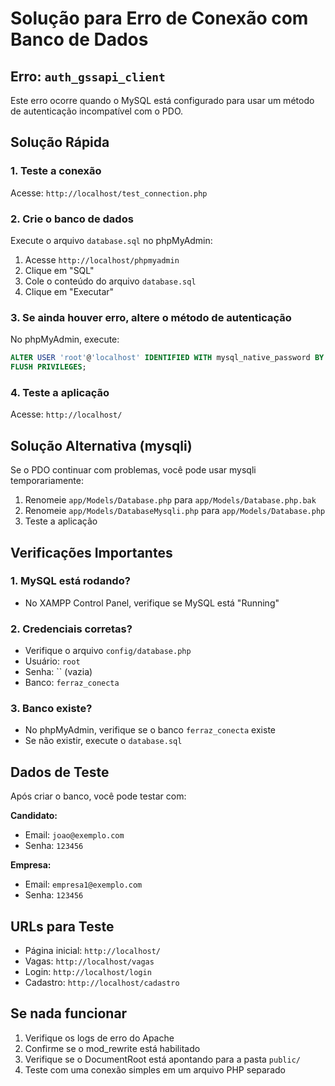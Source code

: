 # Solução para Erro de Conexão com Banco de Dados

## Erro: `auth_gssapi_client`

Este erro ocorre quando o MySQL está configurado para usar um método de autenticação incompatível com o PDO.

## Solução Rápida

### 1. Teste a conexão
Acesse: `http://localhost/test_connection.php`

### 2. Crie o banco de dados
Execute o arquivo `database.sql` no phpMyAdmin:

1. Acesse `http://localhost/phpmyadmin`
2. Clique em "SQL"
3. Cole o conteúdo do arquivo `database.sql`
4. Clique em "Executar"

### 3. Se ainda houver erro, altere o método de autenticação

No phpMyAdmin, execute:

```sql
ALTER USER 'root'@'localhost' IDENTIFIED WITH mysql_native_password BY '';
FLUSH PRIVILEGES;
```

### 4. Teste a aplicação
Acesse: `http://localhost/`

## Solução Alternativa (mysqli)

Se o PDO continuar com problemas, você pode usar mysqli temporariamente:

1. Renomeie `app/Models/Database.php` para `app/Models/Database.php.bak`
2. Renomeie `app/Models/DatabaseMysqli.php` para `app/Models/Database.php`
3. Teste a aplicação

## Verificações Importantes

### 1. MySQL está rodando?
- No XAMPP Control Panel, verifique se MySQL está "Running"

### 2. Credenciais corretas?
- Verifique o arquivo `config/database.php`
- Usuário: `root`
- Senha: `` (vazia)
- Banco: `ferraz_conecta`

### 3. Banco existe?
- No phpMyAdmin, verifique se o banco `ferraz_conecta` existe
- Se não existir, execute o `database.sql`

## Dados de Teste

Após criar o banco, você pode testar com:

**Candidato:**
- Email: `joao@exemplo.com`
- Senha: `123456`

**Empresa:**
- Email: `empresa1@exemplo.com`
- Senha: `123456`

## URLs para Teste

- Página inicial: `http://localhost/`
- Vagas: `http://localhost/vagas`
- Login: `http://localhost/login`
- Cadastro: `http://localhost/cadastro`

## Se nada funcionar

1. Verifique os logs de erro do Apache
2. Confirme se o mod_rewrite está habilitado
3. Verifique se o DocumentRoot está apontando para a pasta `public/`
4. Teste com uma conexão simples em um arquivo PHP separado 